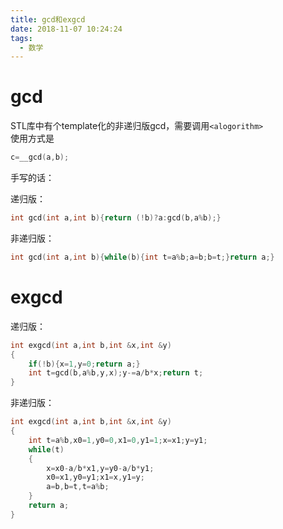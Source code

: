 ```yaml
---
title: gcd和exgcd
date: 2018-11-07 10:24:24
tags: 
  - 数学
---
```


# gcd
STL库中有个template化的非递归版gcd，需要调用`<alogorithm>`  
使用方式是
```cpp
c=__gcd(a,b);
```
手写的话：

递归版：
```cpp
int gcd(int a,int b){return (!b)?a:gcd(b,a%b);}
```
非递归版：
```cpp
int gcd(int a,int b){while(b){int t=a%b;a=b;b=t;}return a;}
```
# exgcd
递归版：
```cpp
int exgcd(int a,int b,int &x,int &y)
{
    if(!b){x=1,y=0;return a;}
    int t=gcd(b,a%b,y,x);y-=a/b*x;return t;
}
```
非递归版：
```cpp
int exgcd(int a,int b,int &x,int &y)
{
	int t=a%b,x0=1,y0=0,x1=0,y1=1;x=x1;y=y1;
	while(t)
	{
		x=x0-a/b*x1,y=y0-a/b*y1;
		x0=x1,y0=y1;x1=x,y1=y;
		a=b,b=t,t=a%b;
	}
	return a;
}
```
